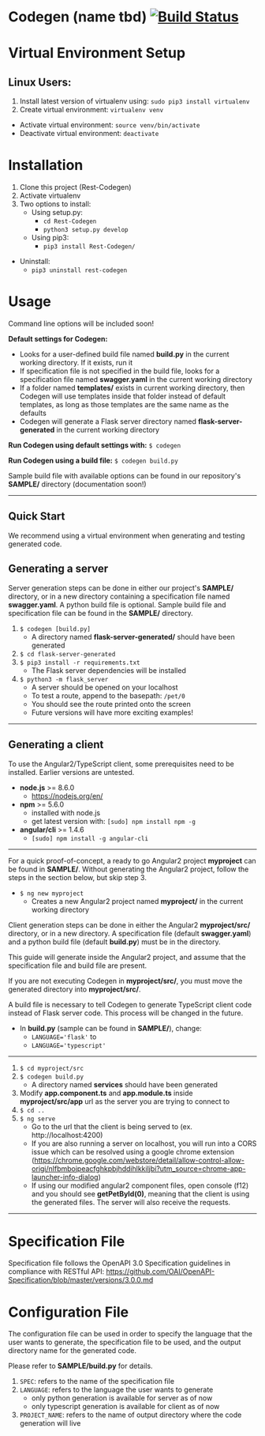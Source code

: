 # **Codegen** (name tbd)    [![Build Status](https://travis-ci.org/jchen463/Rest-Codegen.svg?branch=dev)](https://travis-ci.org/jchen463/Rest-Codegen)

# Virtual Environment Setup
## Linux Users:
1. Install latest version of virtualenv using: `sudo pip3 install virtualenv`
2. Create virtual environment: 
`virtualenv venv`
- Activate virtual environment: 
`source venv/bin/activate`
- Deactivate virtual environment:
`deactivate`
# Installation
1. Clone this project (Rest-Codegen)
2. Activate virtualenv
3. Two options to install: 
    - Using setup.py:
        - `cd Rest-Codegen`
        - `python3 setup.py develop`
    - Using pip3:
        - `pip3 install Rest-Codegen/`
- Uninstall:
    - `pip3 uninstall rest-codegen`

# Usage

Command line options will be included soon!

**Default settings for Codegen:**
- Looks for a user-defined build file named **build.py** in the current working directory. If it exists, run it
- If specification file is not specified in the build file, looks for a specification file named **swagger.yaml** in the current working directory
- If a folder named **templates/** exists in current working directory, then Codegen will use templates inside that folder instead of default templates, as long as those templates are the same name as the defaults
- Codegen will generate a Flask server directory named **flask-server-generated** in the current working directory

**Run Codegen using default settings with:** `$ codegen`

**Run Codegen using a build file:** `$ codegen build.py`

Sample build file with available options can be found in our repository's **SAMPLE/** directory (documentation soon!)

---

## **Quick Start**

We recommend using a virtual environment when generating and testing generated code.

## Generating a server

Server generation steps can be done in either our project's **SAMPLE/** directory, or in a new directory containing a specification file named **swagger.yaml**. A python build file is optional. Sample build file and specification file can be found in the **SAMPLE/** directory.

1. `$ codegen [build.py]`
    - A directory named **flask-server-generated/** should have been generated
1. `$ cd flask-server-generated`
1. `$ pip3 install -r requirements.txt`
    - The Flask server dependencies will be installed
1. `$ python3 -m flask_server`
    - A server should be opened on your localhost
    - To test a route, append to the basepath: `/pet/0`
    - You should see the route printed onto the screen
    - Future versions will have more exciting examples!

---

## Generating a client
To use the Angular2/TypeScript client, some prerequisites need to be installed. Earlier versions are untested.
- **node.js** >= 8.6.0 
    - https://nodejs.org/en/
- **npm** >= 5.6.0 
    - installed with node.js
    - get latest version with: `[sudo] npm install npm -g`
- **angular/cli** >= 1.4.6 
    - `[sudo] npm install -g angular-cli`

---

For a quick proof-of-concept, a ready to go Angular2 project **myproject** can be found in **SAMPLE/**. Without generating the Angular2 project, follow the steps in the section below, but skip step 3.

- `$ ng new myproject`
    - Creates a new Angular2 project named **myproject/** in the current working directory

Client generation steps can be done in either the Angular2 **myproject/src/** directory, or in a new directory. A specification file (default **swagger.yaml**) and a python build file (default **build.py**) must be in the directory. 

This guide will generate inside the Angular2 project, and assume that the specification file and build file are present.

If you are not executing Codegen in **myproject/src/**, you must move the generated directory into **myproject/src/**.

A build file is necessary to tell Codegen to generate TypeScript client code instead of Flask server code. This process will be changed in the future.
- In **build.py** (sample can be found in **SAMPLE/**), change:
    - `LANGUAGE='flask'` to 
    - `LANGUAGE='typescript'`

---

1. `$ cd myproject/src`
1. `$ codegen build.py`
    - A directory named **services** should have been generated
1. Modify **app.component.ts** and **app.module.ts** inside **myproject/src/app** url as the server you are trying to connect to
1. `$ cd ..`
1. `$ ng serve`
    -  Go to the url that the client is being served to (ex. http://localhost:4200)
    - If you are also running a server on localhost, you will run into a CORS issue which can be resolved using a google chrome extension (https://chrome.google.com/webstore/detail/allow-control-allow-origi/nlfbmbojpeacfghkpbjhddihlkkiljbi?utm_source=chrome-app-launcher-info-dialog)
    - If using our modified angular2 component files, open console (f12) and you should see **getPetById(0)**, meaning that the client is using the generated files. The server will also receive the requests.   

---

# Specification File
Specification file follows the OpenAPI 3.0 Specification guidelines in compliance with RESTful API:
https://github.com/OAI/OpenAPI-Specification/blob/master/versions/3.0.0.md

# Configuration File
The configuration file can be used in order to specify the language that the user wants to generate, the specification file to be used, and the output directory name for the generated code. 

Please refer to **SAMPLE/build.py** for details.

1. `SPEC`: refers to the name of the specification file
2. `LANGUAGE`: refers to the language the user wants to generate
    - only python generation is available for server as of now
    - only typescript generation is available for client as of now
3. `PROJECT_NAME`: refers to the name of output directory where the code generation will live
